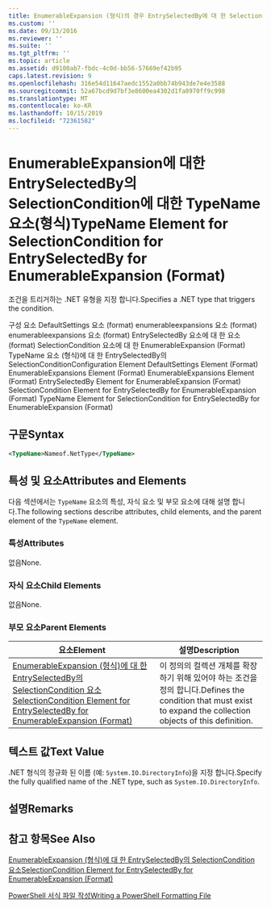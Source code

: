 ```yaml
---
title: EnumerableExpansion (형식)의 경우 EntrySelectedBy에 대 한 SelectionCondition의 TypeName 요소 | Microsoft Docs
ms.custom: ''
ms.date: 09/13/2016
ms.reviewer: ''
ms.suite: ''
ms.tgt_pltfrm: ''
ms.topic: article
ms.assetid: d9100ab7-fbdc-4c0d-bb56-57669ef42b95
caps.latest.revision: 9
ms.openlocfilehash: 316e54d11647aedc1552a0bb74b943de7e4e3588
ms.sourcegitcommit: 52a67bcd9d7bf3e8600ea4302d1fa8970ff9c998
ms.translationtype: MT
ms.contentlocale: ko-KR
ms.lasthandoff: 10/15/2019
ms.locfileid: "72361582"
---
```

# <a name="typename-element-for-selectioncondition-for-entryselectedby-for-enumerableexpansion-format"></a><span data-ttu-id="d0863-102">EnumerableExpansion에 대한 EntrySelectedBy의 SelectionCondition에 대한 TypeName 요소(형식)</span><span class="sxs-lookup"><span data-stu-id="d0863-102">TypeName Element for SelectionCondition for EntrySelectedBy for EnumerableExpansion (Format)</span></span>

<span data-ttu-id="d0863-103">조건을 트리거하는 .NET 유형을 지정 합니다.</span><span class="sxs-lookup"><span data-stu-id="d0863-103">Specifies a .NET type that triggers the condition.</span></span>

<span data-ttu-id="d0863-104">구성 요소 DefaultSettings 요소 (format) enumerableexpansions 요소 (format) enumerableexpansions 요소 (format) EntrySelectedBy 요소에 대 한 요소 (format) SelectionCondition 요소에 대 한 EnumerableExpansion (Format) TypeName 요소 (형식)에 대 한 EntrySelectedBy의 SelectionCondition</span><span class="sxs-lookup"><span data-stu-id="d0863-104">Configuration Element DefaultSettings Element (Format) EnumerableExpansions Element (Format) EnumerableExpansions Element (Format) EntrySelectedBy Element for EnumerableExpansion (Format) SelectionCondition Element for EntrySelectedBy for EnumerableExpansion (Format) TypeName Element for SelectionCondition for EntrySelectedBy for EnumerableExpansion (Format)</span></span>

## <a name="syntax"></a><span data-ttu-id="d0863-105">구문</span><span class="sxs-lookup"><span data-stu-id="d0863-105">Syntax</span></span>

```xml
<TypeName>Nameof.NetType</TypeName>
```

## <a name="attributes-and-elements"></a><span data-ttu-id="d0863-106">특성 및 요소</span><span class="sxs-lookup"><span data-stu-id="d0863-106">Attributes and Elements</span></span>

<span data-ttu-id="d0863-107">다음 섹션에서는 `TypeName` 요소의 특성, 자식 요소 및 부모 요소에 대해 설명 합니다.</span><span class="sxs-lookup"><span data-stu-id="d0863-107">The following sections describe attributes, child elements, and the parent element of the `TypeName` element.</span></span>

### <a name="attributes"></a><span data-ttu-id="d0863-108">특성</span><span class="sxs-lookup"><span data-stu-id="d0863-108">Attributes</span></span>

<span data-ttu-id="d0863-109">없음</span><span class="sxs-lookup"><span data-stu-id="d0863-109">None.</span></span>

### <a name="child-elements"></a><span data-ttu-id="d0863-110">자식 요소</span><span class="sxs-lookup"><span data-stu-id="d0863-110">Child Elements</span></span>

<span data-ttu-id="d0863-111">없음</span><span class="sxs-lookup"><span data-stu-id="d0863-111">None.</span></span>

### <a name="parent-elements"></a><span data-ttu-id="d0863-112">부모 요소</span><span class="sxs-lookup"><span data-stu-id="d0863-112">Parent Elements</span></span>

|<span data-ttu-id="d0863-113">요소</span><span class="sxs-lookup"><span data-stu-id="d0863-113">Element</span></span>|<span data-ttu-id="d0863-114">설명</span><span class="sxs-lookup"><span data-stu-id="d0863-114">Description</span></span>|
|-------------|-----------------|
|[<span data-ttu-id="d0863-115">EnumerableExpansion (형식)에 대 한 EntrySelectedBy의 SelectionCondition 요소</span><span class="sxs-lookup"><span data-stu-id="d0863-115">SelectionCondition Element for EntrySelectedBy for EnumerableExpansion (Format)</span></span>](./selectioncondition-element-for-entryselectedby-for-enumerableexpansion-format.md)|<span data-ttu-id="d0863-116">이 정의의 컬렉션 개체를 확장 하기 위해 있어야 하는 조건을 정의 합니다.</span><span class="sxs-lookup"><span data-stu-id="d0863-116">Defines the condition that must exist to expand the collection objects of this definition.</span></span>|

## <a name="text-value"></a><span data-ttu-id="d0863-117">텍스트 값</span><span class="sxs-lookup"><span data-stu-id="d0863-117">Text Value</span></span>

<span data-ttu-id="d0863-118">.NET 형식의 정규화 된 이름 (예: `System.IO.DirectoryInfo`)을 지정 합니다.</span><span class="sxs-lookup"><span data-stu-id="d0863-118">Specify the fully qualified name of the .NET type, such as `System.IO.DirectoryInfo`.</span></span>

## <a name="remarks"></a><span data-ttu-id="d0863-119">설명</span><span class="sxs-lookup"><span data-stu-id="d0863-119">Remarks</span></span>

## <a name="see-also"></a><span data-ttu-id="d0863-120">참고 항목</span><span class="sxs-lookup"><span data-stu-id="d0863-120">See Also</span></span>

[<span data-ttu-id="d0863-121">EnumerableExpansion (형식)에 대 한 EntrySelectedBy의 SelectionCondition 요소</span><span class="sxs-lookup"><span data-stu-id="d0863-121">SelectionCondition Element for EntrySelectedBy for EnumerableExpansion (Format)</span></span>](./selectioncondition-element-for-entryselectedby-for-enumerableexpansion-format.md)

[<span data-ttu-id="d0863-122">PowerShell 서식 파일 작성</span><span class="sxs-lookup"><span data-stu-id="d0863-122">Writing a PowerShell Formatting File</span></span>](./writing-a-powershell-formatting-file.md)
